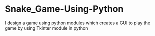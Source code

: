 # Snake_Game-Using-Python
I design a game using python modules which creates a GUI to play the game by using Tkinter module in python
